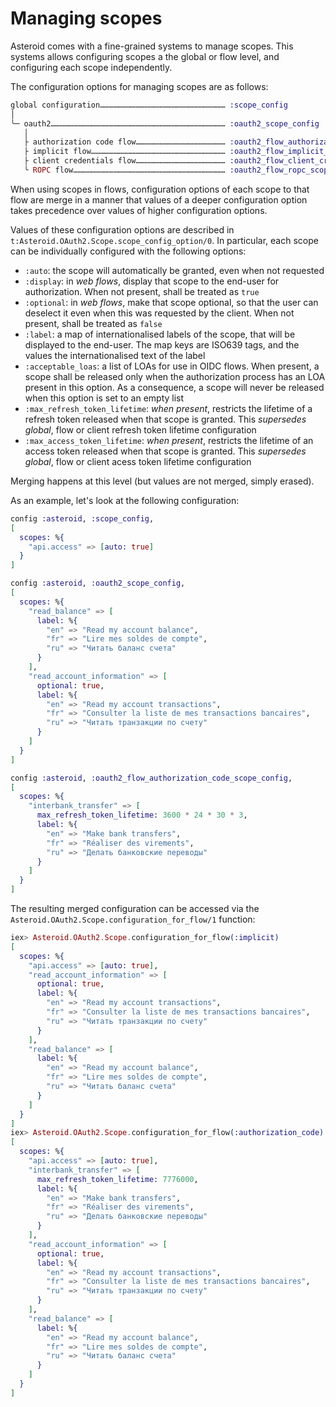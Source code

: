 # Managing scopes

Asteroid comes with a fine-grained systems to manage scopes. This systems allows configuring
scopes a the global or flow level, and configuring each scope independently.

The configuration options for managing scopes are as follows:

```elixir
global configuration………………………………………………………………………… :scope_config
│
╰─ oauth2……………………………………………………………………………………………………… :oauth2_scope_config
   │
   ├ authorization code flow…………………………………………………… :oauth2_flow_authorization_code_scope_config
   ├ implicit flow……………………………………………………………………………… :oauth2_flow_implicit_scope_config
   ├ client credentials flow…………………………………………………… :oauth2_flow_client_credentials_scope_config
   ╰ ROPC flow………………………………………………………………………………………… :oauth2_flow_ropc_scope_config
```

When using scopes in flows, configuration options of each scope to that flow are merge in a
manner that values of a deeper configuration option takes precedence over values of higher
configuration options.

Values of these configuration options are described in
`t:Asteroid.OAuth2.Scope.scope_config_option/0`. In particular, each scope can be individually
configured with the following options:
- `:auto`: the scope will automatically be granted, even when not requested
- `:display`: in *web flows*, display that scope to the end-user for authorization. When
not present, shall be treated as `true`
- `:optional`: in *web flows*, make that scope optional, so that the user can deselect it even
when this was requested by the client. When not present, shall be treated as `false`
- `:label`: a map of internationalised labels of the scope, that will be displayed to the
end-user. The map keys are ISO639 tags, and the values the internationalised text of the label
- `:acceptable_loas`: a list of LOAs for use in OIDC flows. When present, a scope shall be
released only when the authorization process has an LOA present in this option. As a
consequence, a scope will never be released when this option is set to an empty list
- `:max_refresh_token_lifetime`: *when present*, restricts the lifetime of a refresh token
released when that scope is granted. This *supersedes global*, flow or client refresh token
lifetime configuration
- `:max_access_token_lifetime`: *when present*, restricts the lifetime of an access token
released when that scope is granted. This *supersedes global*, flow or client acess token
lifetime configuration

Merging happens at this level (but values are not merged, simply erased).

As an example, let's look at the following configuration:
```elixir
config :asteroid, :scope_config,
[
  scopes: %{
    "api.access" => [auto: true]
  }
]

config :asteroid, :oauth2_scope_config,
[
  scopes: %{
    "read_balance" => [
      label: %{
        "en" => "Read my account balance",
        "fr" => "Lire mes soldes de compte",
        "ru" => "Читать баланс счета"
      }
    ],
    "read_account_information" => [
      optional: true,
      label: %{
        "en" => "Read my account transactions",
        "fr" => "Consulter la liste de mes transactions bancaires",
        "ru" => "Читать транзакции по счету"
      }
    ]
  }
]

config :asteroid, :oauth2_flow_authorization_code_scope_config,
[
  scopes: %{
    "interbank_transfer" => [
      max_refresh_token_lifetime: 3600 * 24 * 30 * 3,
      label: %{
        "en" => "Make bank transfers",
        "fr" => "Réaliser des virements",
        "ru" => "Делать банковские переводы"
      }
    ]
  }
]
```

The resulting merged configuration can be accessed via the
`Asteroid.OAuth2.Scope.configuration_for_flow/1` function:

```elixir
iex> Asteroid.OAuth2.Scope.configuration_for_flow(:implicit)
[
  scopes: %{
    "api.access" => [auto: true],
    "read_account_information" => [
      optional: true,
      label: %{
        "en" => "Read my account transactions",
        "fr" => "Consulter la liste de mes transactions bancaires",
        "ru" => "Читать транзакции по счету"
      }
    ],
    "read_balance" => [
      label: %{
        "en" => "Read my account balance",
        "fr" => "Lire mes soldes de compte",
        "ru" => "Читать баланс счета"
      }
    ]
  }
]
iex> Asteroid.OAuth2.Scope.configuration_for_flow(:authorization_code)
[
  scopes: %{
    "api.access" => [auto: true],
    "interbank_transfer" => [
      max_refresh_token_lifetime: 7776000,
      label: %{
        "en" => "Make bank transfers",
        "fr" => "Réaliser des virements",
        "ru" => "Делать банковские переводы"
      }
    ],
    "read_account_information" => [
      optional: true,
      label: %{
        "en" => "Read my account transactions",
        "fr" => "Consulter la liste de mes transactions bancaires",
        "ru" => "Читать транзакции по счету"
      }
    ],
    "read_balance" => [
      label: %{
        "en" => "Read my account balance",
        "fr" => "Lire mes soldes de compte",
        "ru" => "Читать баланс счета"
      }
    ]
  }
]
```
